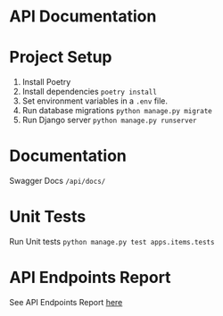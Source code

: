 # API Documentation

# Project Setup
1. Install Poetry
2. Install dependencies `poetry install`
3. Set environment variables in a `.env` file.
4. Run database migrations `python manage.py migrate`
6. Run Django server `python manage.py runserver`

# Documentation
Swagger Docs 
`/api/docs/`

# Unit Tests
Run Unit tests
`python manage.py test apps.items.tests`

# API Endpoints Report
See API Endpoints Report [here](https://github.com/Johnkayode/support_api/blob/main/docs/REPORT.md)